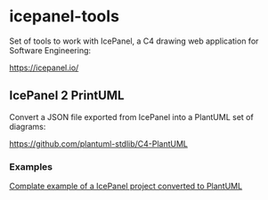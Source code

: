 # icepanel-tools

Set of tools to work with IcePanel, a C4 drawing web application for Software Engineering:

https://icepanel.io/

## IcePanel 2 PrintUML

Convert a JSON file exported from IcePanel into a PlantUML set of diagrams:

https://github.com/plantuml-stdlib/C4-PlantUML

### Examples

[Complate example of a IcePanel project converted to PlantUML](./docs/main-example.md)


